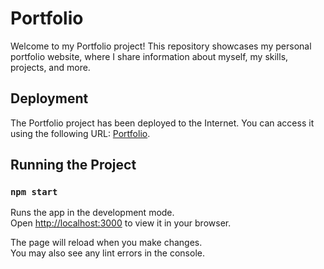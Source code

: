 # Portfolio

Welcome to my Portfolio project! This repository showcases my personal portfolio website, where I share information about myself, my skills, projects, and more.

## Deployment

The Portfolio project has been deployed to the Internet. You can access it using the following URL: [Portfolio](https://portfolio-iz63-danielrazal.vercel.app/).

## Running the Project

### `npm start`

Runs the app in the development mode.\
Open [http://localhost:3000](http://localhost:3000) to view it in your browser.

The page will reload when you make changes.\
You may also see any lint errors in the console.

